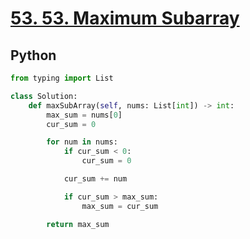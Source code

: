 # [53. 53. Maximum Subarray](https://leetcode.com/problems/non-overlapping-intervals/)

## Python
```python
from typing import List

class Solution:
    def maxSubArray(self, nums: List[int]) -> int:
        max_sum = nums[0]
        cur_sum = 0

        for num in nums:
            if cur_sum < 0:
                cur_sum = 0

            cur_sum += num

            if cur_sum > max_sum:
                max_sum = cur_sum

        return max_sum
```
